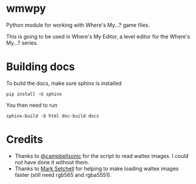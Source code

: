 # wmwpy
 Python module for working with Where's My...? game files.

 <!-- Note: using https://packaging.python.org/en/latest/guides/publishing-package-distribution-releases-using-github-actions-ci-cd-workflows/ for distributing.-->

 This is going to be used in Where's My Editor, a level editor for the Where's My...? series.

# Building docs
 To build the docs, make sure sphinx is installed
 ```
pip install -U sphinx
 ```

 You then need to run
 ```
sphinx-build -b html doc-build docs
 ```

# Credits
- Thanks to [@campbellsonic](https://github.com/campbellsonic) for the script to read waltex images. I could not have done it without them.
- Thanks to [Mark Setchell](https://stackoverflow.com/a/75511423/17129659) for helping to make loading waltex images faster (still need rgb565 and rgba5551).
